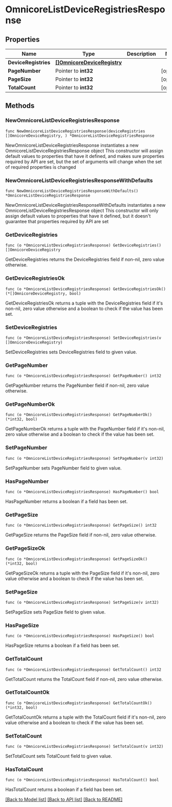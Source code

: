 # OmnicoreListDeviceRegistriesResponse

## Properties

Name | Type | Description | Notes
------------ | ------------- | ------------- | -------------
**DeviceRegistries** | [**[]OmnicoreDeviceRegistry**](OmnicoreDeviceRegistry.md) |  | 
**PageNumber** | Pointer to **int32** |  | [optional] 
**PageSize** | Pointer to **int32** |  | [optional] 
**TotalCount** | Pointer to **int32** |  | [optional] 

## Methods

### NewOmnicoreListDeviceRegistriesResponse

`func NewOmnicoreListDeviceRegistriesResponse(deviceRegistries []OmnicoreDeviceRegistry, ) *OmnicoreListDeviceRegistriesResponse`

NewOmnicoreListDeviceRegistriesResponse instantiates a new OmnicoreListDeviceRegistriesResponse object
This constructor will assign default values to properties that have it defined,
and makes sure properties required by API are set, but the set of arguments
will change when the set of required properties is changed

### NewOmnicoreListDeviceRegistriesResponseWithDefaults

`func NewOmnicoreListDeviceRegistriesResponseWithDefaults() *OmnicoreListDeviceRegistriesResponse`

NewOmnicoreListDeviceRegistriesResponseWithDefaults instantiates a new OmnicoreListDeviceRegistriesResponse object
This constructor will only assign default values to properties that have it defined,
but it doesn't guarantee that properties required by API are set

### GetDeviceRegistries

`func (o *OmnicoreListDeviceRegistriesResponse) GetDeviceRegistries() []OmnicoreDeviceRegistry`

GetDeviceRegistries returns the DeviceRegistries field if non-nil, zero value otherwise.

### GetDeviceRegistriesOk

`func (o *OmnicoreListDeviceRegistriesResponse) GetDeviceRegistriesOk() (*[]OmnicoreDeviceRegistry, bool)`

GetDeviceRegistriesOk returns a tuple with the DeviceRegistries field if it's non-nil, zero value otherwise
and a boolean to check if the value has been set.

### SetDeviceRegistries

`func (o *OmnicoreListDeviceRegistriesResponse) SetDeviceRegistries(v []OmnicoreDeviceRegistry)`

SetDeviceRegistries sets DeviceRegistries field to given value.


### GetPageNumber

`func (o *OmnicoreListDeviceRegistriesResponse) GetPageNumber() int32`

GetPageNumber returns the PageNumber field if non-nil, zero value otherwise.

### GetPageNumberOk

`func (o *OmnicoreListDeviceRegistriesResponse) GetPageNumberOk() (*int32, bool)`

GetPageNumberOk returns a tuple with the PageNumber field if it's non-nil, zero value otherwise
and a boolean to check if the value has been set.

### SetPageNumber

`func (o *OmnicoreListDeviceRegistriesResponse) SetPageNumber(v int32)`

SetPageNumber sets PageNumber field to given value.

### HasPageNumber

`func (o *OmnicoreListDeviceRegistriesResponse) HasPageNumber() bool`

HasPageNumber returns a boolean if a field has been set.

### GetPageSize

`func (o *OmnicoreListDeviceRegistriesResponse) GetPageSize() int32`

GetPageSize returns the PageSize field if non-nil, zero value otherwise.

### GetPageSizeOk

`func (o *OmnicoreListDeviceRegistriesResponse) GetPageSizeOk() (*int32, bool)`

GetPageSizeOk returns a tuple with the PageSize field if it's non-nil, zero value otherwise
and a boolean to check if the value has been set.

### SetPageSize

`func (o *OmnicoreListDeviceRegistriesResponse) SetPageSize(v int32)`

SetPageSize sets PageSize field to given value.

### HasPageSize

`func (o *OmnicoreListDeviceRegistriesResponse) HasPageSize() bool`

HasPageSize returns a boolean if a field has been set.

### GetTotalCount

`func (o *OmnicoreListDeviceRegistriesResponse) GetTotalCount() int32`

GetTotalCount returns the TotalCount field if non-nil, zero value otherwise.

### GetTotalCountOk

`func (o *OmnicoreListDeviceRegistriesResponse) GetTotalCountOk() (*int32, bool)`

GetTotalCountOk returns a tuple with the TotalCount field if it's non-nil, zero value otherwise
and a boolean to check if the value has been set.

### SetTotalCount

`func (o *OmnicoreListDeviceRegistriesResponse) SetTotalCount(v int32)`

SetTotalCount sets TotalCount field to given value.

### HasTotalCount

`func (o *OmnicoreListDeviceRegistriesResponse) HasTotalCount() bool`

HasTotalCount returns a boolean if a field has been set.


[[Back to Model list]](../README.md#documentation-for-models) [[Back to API list]](../README.md#documentation-for-api-endpoints) [[Back to README]](../README.md)


